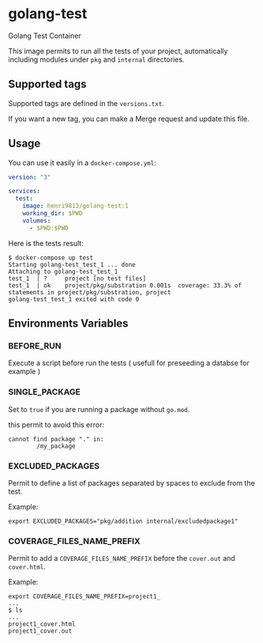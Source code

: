 # golang-test

Golang Test Container

This image permits to run all the tests of your project, automatically including modules under `pkg` and `internal` directories.

## Supported tags

Supported tags are defined in the `versions.txt`.

If you want a new tag, you can make a Merge request and update this file.

## Usage

You can use it easily in a `docker-compose.yml`:

```yaml
version: "3"

services:
  test:
    image: henri9813/golang-test:1
    working_dir: $PWD
    volumes:
      - $PWD:$PWD
```

Here is the tests result:

```
$ docker-compose up test
Starting golang-test_test_1 ... done
Attaching to golang-test_test_1
test_1  | ?     project [no test files]
test_1  | ok    project/pkg/substration 0.001s  coverage: 33.3% of statements in project/pkg/substration, project
golang-test_test_1 exited with code 0
```

## Environments Variables

### BEFORE_RUN

Execute a script before run the tests ( usefull for preseeding a databse for example )

### SINGLE_PACKAGE

Set to `true` if you are running a package without `go.mod`.

this permit to avoid this error:

```
cannot find package "." in:
        /my_package
```

### EXCLUDED_PACKAGES

Permit to define a list of packages separated by spaces to exclude from the test.

Example:
```
export EXCLUDED_PACKAGES="pkg/addition internal/excludedpackage1"
```

### COVERAGE_FILES_NAME_PREFIX

Permit to add a `COVERAGE_FILES_NAME_PREFIX` before the `cover.out` and `cover.html`.

Example:

```
export COVERAGE_FILES_NAME_PREFIX=project1_
...
$ ls
...
project1_cover.html
project1_cover.out
```
